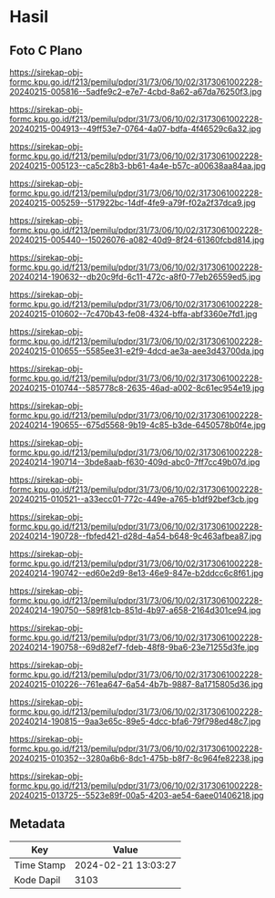 # Hasil

## Foto C Plano

https://sirekap-obj-formc.kpu.go.id/f213/pemilu/pdpr/31/73/06/10/02/3173061002228-20240215-005816--5adfe9c2-e7e7-4cbd-8a62-a67da76250f3.jpg

https://sirekap-obj-formc.kpu.go.id/f213/pemilu/pdpr/31/73/06/10/02/3173061002228-20240215-004913--49ff53e7-0764-4a07-bdfa-4f46529c6a32.jpg

https://sirekap-obj-formc.kpu.go.id/f213/pemilu/pdpr/31/73/06/10/02/3173061002228-20240215-005123--ca5c28b3-bb61-4a4e-b57c-a00638aa84aa.jpg

https://sirekap-obj-formc.kpu.go.id/f213/pemilu/pdpr/31/73/06/10/02/3173061002228-20240215-005259--517922bc-14df-4fe9-a79f-f02a2f37dca9.jpg

https://sirekap-obj-formc.kpu.go.id/f213/pemilu/pdpr/31/73/06/10/02/3173061002228-20240215-005440--15026076-a082-40d9-8f24-61360fcbd814.jpg

https://sirekap-obj-formc.kpu.go.id/f213/pemilu/pdpr/31/73/06/10/02/3173061002228-20240214-190632--db20c9fd-6c11-472c-a8f0-77eb26559ed5.jpg

https://sirekap-obj-formc.kpu.go.id/f213/pemilu/pdpr/31/73/06/10/02/3173061002228-20240215-010602--7c470b43-fe08-4324-bffa-abf3360e7fd1.jpg

https://sirekap-obj-formc.kpu.go.id/f213/pemilu/pdpr/31/73/06/10/02/3173061002228-20240215-010655--5585ee31-e2f9-4dcd-ae3a-aee3d43700da.jpg

https://sirekap-obj-formc.kpu.go.id/f213/pemilu/pdpr/31/73/06/10/02/3173061002228-20240215-010744--585778c8-2635-46ad-a002-8c61ec954e19.jpg

https://sirekap-obj-formc.kpu.go.id/f213/pemilu/pdpr/31/73/06/10/02/3173061002228-20240214-190655--675d5568-9b19-4c85-b3de-6450578b0f4e.jpg

https://sirekap-obj-formc.kpu.go.id/f213/pemilu/pdpr/31/73/06/10/02/3173061002228-20240214-190714--3bde8aab-f630-409d-abc0-7ff7cc49b07d.jpg

https://sirekap-obj-formc.kpu.go.id/f213/pemilu/pdpr/31/73/06/10/02/3173061002228-20240215-010521--a33ecc01-772c-449e-a765-b1df92bef3cb.jpg

https://sirekap-obj-formc.kpu.go.id/f213/pemilu/pdpr/31/73/06/10/02/3173061002228-20240214-190728--fbfed421-d28d-4a54-b648-9c463afbea87.jpg

https://sirekap-obj-formc.kpu.go.id/f213/pemilu/pdpr/31/73/06/10/02/3173061002228-20240214-190742--ed60e2d9-8e13-46e9-847e-b2ddcc6c8f61.jpg

https://sirekap-obj-formc.kpu.go.id/f213/pemilu/pdpr/31/73/06/10/02/3173061002228-20240214-190750--589f81cb-851d-4b97-a658-2164d301ce94.jpg

https://sirekap-obj-formc.kpu.go.id/f213/pemilu/pdpr/31/73/06/10/02/3173061002228-20240214-190758--69d82ef7-fdeb-48f8-9ba6-23e71255d3fe.jpg

https://sirekap-obj-formc.kpu.go.id/f213/pemilu/pdpr/31/73/06/10/02/3173061002228-20240215-010226--761ea647-6a54-4b7b-9887-8a1715805d36.jpg

https://sirekap-obj-formc.kpu.go.id/f213/pemilu/pdpr/31/73/06/10/02/3173061002228-20240214-190815--9aa3e65c-89e5-4dcc-bfa6-79f798ed48c7.jpg

https://sirekap-obj-formc.kpu.go.id/f213/pemilu/pdpr/31/73/06/10/02/3173061002228-20240215-010352--3280a6b6-8dc1-475b-b8f7-8c964fe82238.jpg

https://sirekap-obj-formc.kpu.go.id/f213/pemilu/pdpr/31/73/06/10/02/3173061002228-20240215-013725--5523e89f-00a5-4203-ae54-6aee01406218.jpg


## Metadata

| Key        | Value               |
| ---------- | ------------------- |
| Time Stamp | 2024-02-21 13:03:27 |
| Kode Dapil | 3103                |



